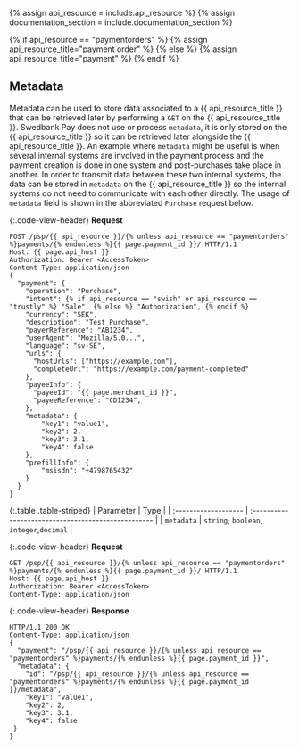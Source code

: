 {% assign api_resource = include.api_resource %}
{% assign documentation_section = include.documentation_section %}

{% if api_resource == "paymentorders" %}
  {% assign api_resource_title="payment order" %}
{% else %}
  {% assign api_resource_title="payment" %}
{% endif %}

## Metadata

Metadata can be used to store data associated to a {{ api_resource_title }}
that can be retrieved later by performing a `GET` on the
{{ api_resource_title }}.
Swedbank Pay does not use or process `metadata`, it is only stored on the
{{ api_resource_title }} so it can be retrieved later alongside the
{{ api_resource_title }}. An example where `metadata` might be useful is when
several internal systems are involved in the payment process and the payment
creation is done in one system and post-purchases take place in another.
In order to transmit data between these two internal systems, the data can be
stored in `metadata` on the {{ api_resource_title }} so the internal systems do
not need to communicate with each other directly.
The usage of `metadata` field is shown in the abbreviated `Purchase` request
below.

{:.code-view-header}
**Request**

```http
POST /psp/{{ api_resource }}/{% unless api_resource == "paymentorders" %}payments/{% endunless %}{{ page.payment_id }}/ HTTP/1.1
Host: {{ page.api_host }}
Authorization: Bearer <AccessToken>
Content-Type: application/json
{
  "payment": {
    "operation": "Purchase",
    "intent": {% if api_resource == "swish" or api_resource == "trustly" %} "Sale", {% else %} "Authorization", {% endif %}
    "currency": "SEK",
    "description": "Test Purchase",
    "payerReference": "AB1234",
    "userAgent": "Mozilla/5.0...",
    "language": "sv-SE",
    "urls": {
      "hostUrls": ["https://example.com"],
      "completeUrl": "https://example.com/payment-completed"
    },
    "payeeInfo": {
      "payeeId": "{{ page.merchant_id }}",
      "payeeReference": "CD1234",
    },
    "metadata": {
        "key1": "value1",
        "key2": 2,
        "key3": 3.1,
        "key4": false
    },
    "prefillInfo": {
        "msisdn": "+4798765432"
    }
  }
}
```

{:.table .table-striped}
| Parameter            | Type                                                |
| :------------------- | :-------------------------------------------------- |
| `metadata`           | `string`, `boolean`, `integer`,`decimal`            |

{:.code-view-header}
**Request**

```http
GET /psp/{{ api_resource }}/{% unless api_resource == "paymentorders" %}payments/{% endunless %}{{ page.payment_id }}/ HTTP/1.1
Host: {{ page.api_host }}
Authorization: Bearer <AccessToken>
Content-Type: application/json
```

{:.code-view-header}
**Response**

```http
HTTP/1.1 200 OK
Content-Type: application/json
{
  "payment": "/psp/{{ api_resource }}/{% unless api_resource == "paymentorders" %}payments/{% endunless %}{{ page.payment_id }}",
  "metadata": {
    "id": "/psp/{{ api_resource }}/{% unless api_resource == "paymentorders" %}payments/{% endunless %}{{ page.payment_id }}/metadata",
    "key1": "value1",
    "key2": 2,
    "key3": 3.1,
    "key4": false
 }
}
```
